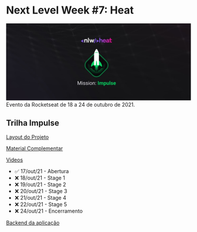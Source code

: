# Next Level Week #7: Heat

![nlw-heat-impulse-logo](./nlw-heat-impulse.jpg)
Evento da Rocketseat de 18 a 24 de outubro de 2021.

## Trilha Impulse

[Layout do Projeto](https://www.figma.com/community/file/1031699316177416916)

[Material Complementar](https://efficient-sloth-d85.notion.site/Impulse-240cb588fb8d4089917c7a6cef0008b3)

[Videos](https://nextlevelweek.com/episodios/impulse/aula-1/edicao/7)

- ✅ 17/out/21 - Abertura
- ❌ 18/out/21 - Stage 1
- ❌ 19/out/21 - Stage 2
- ❌ 20/out/21 - Stage 3
- ❌ 21/out/21 - Stage 4
- ❌ 22/out/21 - Stage 5
- ❌ 24/out/21 - Encerramento

[Backend da aplicação](https://github.com/rocketseat-education/nlw-heat-node)